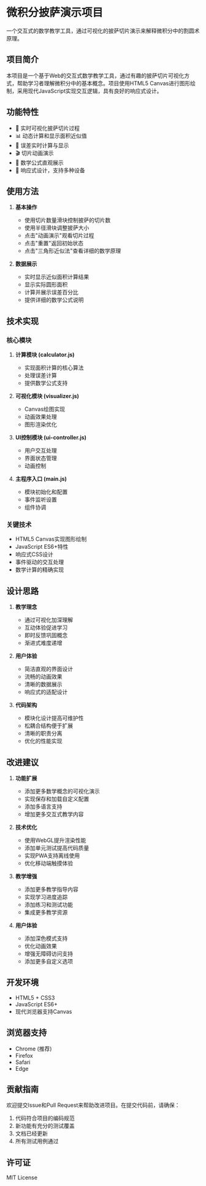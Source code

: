 # 微积分披萨演示项目

一个交互式的数学教学工具，通过可视化的披萨切片演示来解释微积分中的割圆术原理。

## 项目简介

本项目是一个基于Web的交互式数学教学工具，通过有趣的披萨切片可视化方式，帮助学习者理解微积分中的基本概念。项目使用HTML5 Canvas进行图形绘制，采用现代JavaScript实现交互逻辑，具有良好的响应式设计。

## 功能特性

- 🎨 实时可视化披萨切片过程
- 📊 动态计算和显示面积近似值
- 🎯 误差实时计算与显示
- 🎬 切片动画演示
- 📐 数学公式直观展示
- 📱 响应式设计，支持多种设备

## 使用方法

1. **基本操作**
   - 使用切片数量滑块控制披萨的切片数
   - 使用半径滑块调整披萨大小
   - 点击"动画演示"观看切片过程
   - 点击"重置"返回初始状态
   - 点击"三角形近似法"查看详细的数学原理

2. **数据展示**
   - 实时显示近似面积计算结果
   - 显示实际圆形面积
   - 计算并展示误差百分比
   - 提供详细的数学公式说明

## 技术实现

### 核心模块

1. **计算模块 (calculator.js)**
   - 实现面积计算的核心算法
   - 处理误差计算
   - 提供数学公式支持

2. **可视化模块 (visualizer.js)**
   - Canvas绘图实现
   - 动画效果处理
   - 图形渲染优化

3. **UI控制模块 (ui-controller.js)**
   - 用户交互处理
   - 界面状态管理
   - 动画控制

4. **主程序入口 (main.js)**
   - 模块初始化和配置
   - 事件监听设置
   - 组件协调

### 关键技术

- HTML5 Canvas实现图形绘制
- JavaScript ES6+特性
- 响应式CSS设计
- 事件驱动的交互处理
- 数学计算的精确实现

## 设计思路

1. **教学理念**
   - 通过可视化加深理解
   - 互动体验促进学习
   - 即时反馈巩固概念
   - 渐进式难度递增

2. **用户体验**
   - 简洁直观的界面设计
   - 流畅的动画效果
   - 清晰的数据展示
   - 响应式的适配设计

3. **代码架构**
   - 模块化设计提高可维护性
   - 松耦合结构便于扩展
   - 清晰的职责分离
   - 优化的性能实现

## 改进建议

1. **功能扩展**
   - 添加更多数学概念的可视化演示
   - 实现保存和加载自定义配置
   - 添加多语言支持
   - 增加更多交互式教学内容

2. **技术优化**
   - 使用WebGL提升渲染性能
   - 添加单元测试提高代码质量
   - 实现PWA支持离线使用
   - 优化移动端触摸体验

3. **教学增强**
   - 添加更多教学指导内容
   - 实现学习进度追踪
   - 添加练习和测试功能
   - 集成更多教学资源

4. **用户体验**
   - 添加深色模式支持
   - 优化动画效果
   - 增强无障碍访问支持
   - 添加更多自定义选项

## 开发环境

- HTML5 + CSS3
- JavaScript ES6+
- 现代浏览器支持Canvas

## 浏览器支持

- Chrome (推荐)
- Firefox
- Safari
- Edge

## 贡献指南

欢迎提交Issue和Pull Request来帮助改进项目。在提交代码前，请确保：

1. 代码符合项目的编码规范
2. 新功能有充分的测试覆盖
3. 文档已经更新
4. 所有测试用例通过

## 许可证

MIT License